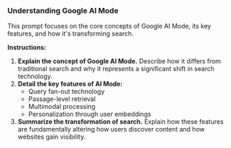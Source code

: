 ### Understanding Google AI Mode

This prompt focuses on the core concepts of Google AI Mode, its key features, and how it's transforming search.

**Instructions:**

1.  **Explain the concept of Google AI Mode.** Describe how it differs from traditional search and why it represents a significant shift in search technology.
2.  **Detail the key features of AI Mode:**
    *   Query fan-out technology
    *   Passage-level retrieval
    *   Multimodal processing
    *   Personalization through user embeddings
3.  **Summarize the transformation of search.** Explain how these features are fundamentally altering how users discover content and how websites gain visibility.